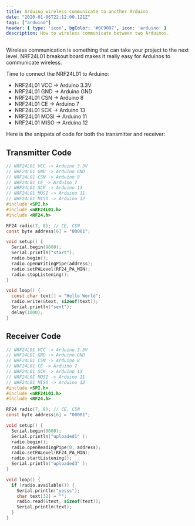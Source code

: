 ```yaml
---
title: Arduino wireless communicate to another Arduino
date: "2020-01-06T22:12:00.121Z"
tags: ["arduino"]
header: { type: 'icon', bgColor: '#0C9097', icon: 'arduino' }
description: How to wireless communicate between two Arduinos.
---
```


Wireless communication is something that can take your project to the next level.
NRF24L01 breakout board makes it really easy for Arduinos to communicate wireless.

Time to connect the NRF24L01 to Arduino:
* NRF24L01 VCC -> Arduino 3.3V
* NRF24L01 GND -> Arduino GND
* NRF24L01 CSN -> Arduino 8
* NRF24L01 CE -> Arduino 7
* NRF24L01 SCK -> Arduino 13
* NRF24L01 MOSI -> Arduino 11
* NRF24L01 MISO -> Arduino 12

Here is the snippets of code for both the transmitter and receiver:

## Transmitter Code
```c
// NRF24L01 VCC -> Arduino 3.3V
// NRF24L01 GND -> Arduino GND
// NRF24L01 CSN -> Arduino 8
// NRF24L01 CE -> Arduino 7
// NRF24L01 SCK -> Arduino 13
// NRF24L01 MOSI -> Arduino 11
// NRF24L01 MISO -> Arduino 12
#include <SPI.h>
#include <nRF24L01.h>
#include <RF24.h>

RF24 radio(7, 8); // CE, CSN
const byte address[6] = "00001";

void setup() {
  Serial.begin(9600);
  Serial.println("start");
  radio.begin();
  radio.openWritingPipe(address);
  radio.setPALevel(RF24_PA_MIN);
  radio.stopListening();
}

void loop() {
  const char text[] = "Hello World";
  radio.write(&text, sizeof(text));
  Serial.println("sent");
  delay(1000);
}
```

## Receiver Code
```c
// NRF24L01 VCC -> Arduino 3.3V
// NRF24L01 GND -> Arduino GND
// NRF24L01 CSN -> Arduino 8
// NRF24L01 CE -> Arduino 7
// NRF24L01 SCK -> Arduino 13
// NRF24L01 MOSI -> Arduino 11
// NRF24L01 MISO -> Arduino 12
#include <SPI.h>
#include <nRF24L01.h>
#include <RF24.h>

RF24 radio(7, 8); // CE, CSN
const byte address[6] = "00001";

void setup() {
  Serial.begin(9600);
  Serial.println("uploaded1" );
  radio.begin();
  radio.openReadingPipe(0, address);
  radio.setPALevel(RF24_PA_MIN);
  radio.startListening();
  Serial.println("uploaded3" );
}

void loop() {
  if (radio.available()) {
    Serial.println("yesss");
    char text[32] = "";
    radio.read(&text, sizeof(text));
    Serial.println(text);
  }
}
```
